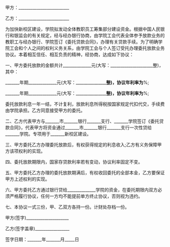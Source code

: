 
 


甲方：_________________________


乙方：_________________________


为加快新校区建设，学院拟发动全体教职员工筹集部分建设资金。根据中国人民银行和银监会的有关规定，经与经办银行协商，由学院工会代表全体参予放款业务的教职工与经办银行、学院签订《委托贷款合同》，办理有关贷款手续。为了明确学院工会和个人之间的权利义务关系，由学院工会与个人签订受托办理委托放款业务协议。本着相互信任、相互负责的精神，经协商，达成如下协议：


一、甲方委托放款的金额共计______________元(大写：_____________________整)，其中：


_______年期______________元(大写：_____________________整)，协议年利率为______%;


_______年期______________元(大写：_____________________整)，协议年利率为______%;


委托放款利息一年一结，不计复利，放款利息所得税按国家规定代扣代交，手续费由学院承担。乙方同意接受甲方的委托。


二、乙方代表甲方与_______市_______银行_______支行、_______学院签订《委托贷款合同》，代表甲方将资金通过_______市_______银行_______支行一次性贷给_______学院。专项用于_______新校区建设。


三、甲方委托乙方办理委托放款后，有权获得规定的利息收入;乙方有义务保障甲方该项权利的实现。


四、委托放款期限内，国家存贷款利率若有变动，协议利率固定不变。


五、甲方委托乙方办理的委托放款期满后，有权收回委托的全部本金，乙方要保证甲方上述权利的实现。


六、甲方委托乙方通过银行贷给______________学院的资金，在委托期限内双方必须严格履行协议，任何一方均不能提前单方终止协议，否则视为违约。


七、本协议一式三份，甲、乙双方各持一份。计财处存档一份。


甲方(签字)_____________________


乙方(签字盖章)_________________


签字日期：_______年_______月_____日
 


 

 
 
 
 
 
  


  
 

  


  


  
 
 
 
 

